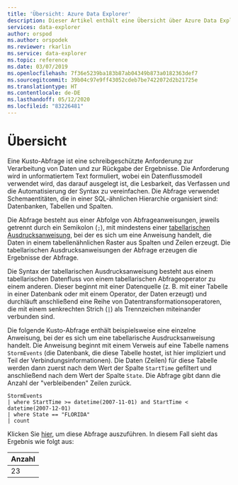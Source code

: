 ```yaml
---
title: 'Übersicht: Azure Data Explorer'
description: Dieser Artikel enthält eine Übersicht über Azure Data Explorer.
services: data-explorer
author: orspod
ms.author: orspodek
ms.reviewer: rkarlin
ms.service: data-explorer
ms.topic: reference
ms.date: 03/07/2019
ms.openlocfilehash: 7f36e5239ba183b87ab04349b873a0182363def7
ms.sourcegitcommit: 39b04c97e9ff43052cdeb7be7422072d2b21725e
ms.translationtype: HT
ms.contentlocale: de-DE
ms.lasthandoff: 05/12/2020
ms.locfileid: "83226481"
---
```

# <a name="overview"></a>Übersicht

Eine Kusto-Abfrage ist eine schreibgeschützte Anforderung zur Verarbeitung von Daten und zur Rückgabe der Ergebnisse.
Die Anforderung wird in unformatiertem Text formuliert, wobei ein Datenflussmodell verwendet wird, das darauf ausgelegt ist, die Lesbarkeit, das Verfassen und die Automatisierung der Syntax zu vereinfachen. Die Abfrage verwendet Schemaentitäten, die in einer SQL-ähnlichen Hierarchie organisiert sind: Datenbanken, Tabellen und Spalten.

Die Abfrage besteht aus einer Abfolge von Abfrageanweisungen, jeweils getrennt durch ein Semikolon (`;`), mit mindestens einer [tabellarischen Ausdrucksanweisung](tabularexpressionstatements.md), bei der es sich um eine Anweisung handelt, die Daten in einem tabellenähnlichen Raster aus Spalten und Zeilen erzeugt. Die tabellarischen Ausdrucksanweisungen der Abfrage erzeugen die Ergebnisse der Abfrage.

Die Syntax der tabellarischen Ausdrucksanweisung besteht aus einem tabellarischen Datenfluss von einem tabellarischen Abfrageoperator zu einem anderen. Dieser beginnt mit einer Datenquelle (z. B. mit einer Tabelle in einer Datenbank oder mit einem Operator, der Daten erzeugt) und durchläuft anschließend eine Reihe von Datentransformationsoperatoren, die mit einem senkrechten Strich (`|`) als Trennzeichen miteinander verbunden sind.

Die folgende Kusto-Abfrage enthält beispielsweise eine einzelne Anweisung, bei der es sich um eine tabellarische Ausdrucksanweisung handelt. Die Anweisung beginnt mit einem Verweis auf eine Tabelle namens `StormEvents` (die Datenbank, die diese Tabelle hostet, ist hier impliziert und Teil der Verbindungsinformationen). Die Daten (Zeilen) für diese Tabelle werden dann zuerst nach dem Wert der Spalte `StartTime` gefiltert und anschließend nach dem Wert der Spalte `State`. Die Abfrage gibt dann die Anzahl der "verbleibenden" Zeilen zurück.

<!-- csl: https://help.kusto.windows.net:443/Samples -->
```kusto
StormEvents 
| where StartTime >= datetime(2007-11-01) and StartTime < datetime(2007-12-01)
| where State == "FLORIDA"  
| count 
```

Klicken Sie [hier](https://dataexplorer.azure.com/clusters/help/databases/Samples?query=H4sIAAAAAAAAAwsuyS/KdS1LzSspVuDlqlEoz0gtSlUILkksKgnJzE1VsLNVSEksSS0BsjWMDAzMdQ0NdQ0MNRUS81KQVNmgKzICKUIxryRVwdZWQcnNxz/I08VRSQFsW3J+aV6JAgAwMx4+hAAAAA==), um diese Abfrage auszuführen.
In diesem Fall sieht das Ergebnis wie folgt aus:

|Anzahl|
|-----|
|   23|
